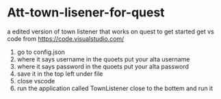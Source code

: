 # Att-town-lisener-for-quest
a edited version of town listener that works on quest
to get started get vs code from https://code.visualstudio.com/
1. go to config.json
2. where it says username in the quoets put your alta username
3.  where it says password in the quoets put your alta password
4.  save it in the top left under file 
5.  close vscode 
6.  run the application called TownListener close to the bottem and run it
